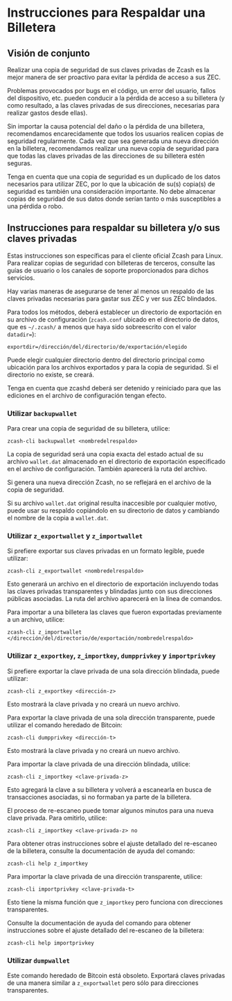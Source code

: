 # Instrucciones para Respaldar una Billetera

## Visión de conjunto

Realizar una copia de seguridad de sus claves privadas de Zcash es la mejor manera de ser proactivo para evitar la pérdida de acceso a sus ZEC.

Problemas provocados por bugs en el código, un error del usuario, fallos del dispositivo, etc. pueden conducir a la pérdida de acceso a su billetera (y como resultado, a las claves privadas de sus direcciones, necesarias para realizar gastos desde ellas).

Sin importar la causa potencial del daño o la pérdida de una billetera, recomendamos encarecidamente que todos los usuarios realicen copias de seguridad regularmente. Cada vez que sea generada una nueva dirección en la billetera, recomendamos realizar una nueva copia de seguridad para que todas las claves privadas de las direcciones de su billetera estén seguras.

Tenga en cuenta que una copia de seguridad es un duplicado de los datos necesarios para utilizar ZEC, por lo que la ubicación de su(s) copia(s) de seguridad es también una consideración importante. No debe almacenar copias de seguridad de sus datos donde serían tanto o más susceptibles a una pérdida o robo.

## Instrucciones para respaldar su billetera y/o sus claves privadas

Estas instrucciones son específicas para el cliente oficial Zcash para Linux. Para realizar copias de seguridad con billeteras de terceros, consulte las guías de usuario o los canales de soporte proporcionados para dichos servicios.

Hay varias maneras de asegurarse de tener al menos un respaldo de las claves privadas necesarias para gastar sus ZEC y ver sus ZEC blindados.

Para todos los métodos, deberá establecer un directorio de exportación en su archivo de configuración (`zcash.conf` ubicado en el directorio de datos, que es `~/.zcash/` a menos que haya sido sobreescrito con el valor `datadir=`):

`exportdir=/dirección/del/directorio/de/exportación/elegido`

Puede elegir cualquier directorio dentro del directorio principal como ubicación para los archivos exportados y para la copia de seguridad. Si el directorio no existe, se creará.

Tenga en cuenta que zcashd deberá ser detenido y reiniciado para que las ediciones en el archivo de configuración tengan efecto.

### Utilizar `backupwallet`

Para crear una copia de seguridad de su billetera, utilice:

`zcash-cli backupwallet <nombredelrespaldo>`

La copia de seguridad será una copia exacta del estado actual de su archivo `wallet.dat` almacenado en el directorio de exportación especificado en el archivo de configuración. También aparecerá la ruta del archivo.

Si genera una nueva dirección Zcash, no se reflejará en el archivo de la copia de seguridad.

Si su archivo `wallet.dat` original resulta inaccesible por cualquier motivo, puede usar su respaldo copiándolo en su directorio de datos y cambiando el nombre de la copia a `wallet.dat`.

### Utilizar `z_exportwallet` y `z_importwallet`

Si prefiere exportar sus claves privadas en un formato legible, puede utilizar:

`zcash-cli z_exportwallet <nombredelrespaldo>`

Esto generará un archivo en el directorio de exportación incluyendo todas las claves privadas transparentes y blindadas junto con sus direcciones públicas asociadas. La ruta del archivo aparecerá en la línea de comandos.

Para importar a una billetera las claves que fueron exportadas previamente a un archivo, utilice:

`zcash-cli z_importwallet </dirección/del/directorio/de/exportación/nombredelrespaldo>`

### Utilizar `z_exportkey`, `z_importkey`, `dumpprivkey` y `importprivkey`

Si prefiere exportar la clave privada de una sola dirección blindada, puede utilizar:

`zcash-cli z_exportkey <dirección-z>`

Esto mostrará la clave privada y no creará un nuevo archivo.

Para exportar la clave privada de una sola dirección transparente, puede utilizar el comando heredado de Bitcoin:

`zcash-cli dumpprivkey <dirección-t>`

Esto mostrará la clave privada y no creará un nuevo archivo.

Para importar la clave privada de una dirección blindada, utilice:

`zcash-cli z_importkey <clave-privada-z>`

Esto agregará la clave a su billetera y volverá a escanearla en busca de transacciones asociadas, si no formaban ya parte de la billetera.

El proceso de re-escaneo puede tomar algunos minutos para una nueva clave privada. Para omitirlo, utilice:

`zcash-cli z_importkey <clave-privada-z> no`

Para obtener otras instrucciones sobre el ajuste detallado del re-escaneo de la billetera, consulte la documentación de ayuda del comando:

`zcash-cli help z_importkey`

Para importar la clave privada de una dirección transparente, utilice:

`zcash-cli importprivkey <clave-privada-t>`

Esto tiene la misma función que `z_importkey` pero funciona con direcciones transparentes.

Consulte la documentación de ayuda del comando para obtener instrucciones sobre el ajuste detallado del re-escaneo de la billetera:

`zcash-cli help importprivkey`

### Utilizar `dumpwallet`

Este comando heredado de Bitcoin está obsoleto. Exportará claves privadas de una manera similar a `z_exportwallet` pero sólo para direcciones transparentes.
